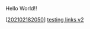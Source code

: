 Hello World!! 

[[202102182050]]
[testing links v2](202102182050)



[//begin]: # "Autogenerated link references for markdown compatibility"
[202102182050]: 202102182050 "202102182050"
[//end]: # "Autogenerated link references"